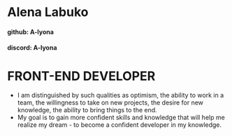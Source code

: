 # Alena Labuko
#### github: A-lyona
#### discord: A-lyona

# FRONT-END DEVELOPER
*  I am distinguished by such qualities as optimism, the ability to work in a team, the willingness to take on new projects,
the desire for new knowledge, the ability to bring things to the end.
* My goal is to gain more confident skills and knowledge that will help me realize my dream - to become a confident developer in my knowledge.
